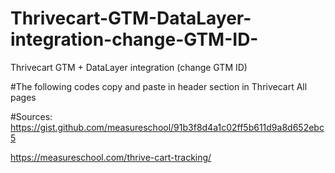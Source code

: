 # Thrivecart-GTM-DataLayer-integration-change-GTM-ID-
Thrivecart GTM + DataLayer integration (change GTM ID)

#The following codes copy and paste in header section in Thrivecart All pages
<!-- Google Tag Manager -->
<script>(function(w,d,s,l,i){w[l]=w[l]||[];w[l].push({'gtm.start':
new Date().getTime(),event:'gtm.js'});var f=d.getElementsByTagName(s)[0],
j=d.createElement(s),dl=l!='dataLayer'?'&l='+l:'';j.async=true;j.src=
'https://www.googletagmanager.com/gtm.js?id='+i+dl;f.parentNode.insertBefore(j,f);
})(window,document,'script','dataLayer','GTM-XXXXXX');</script>
<!-- End Google Tag Manager -->

<script>
if(_thrive.offer){
var dataLayer = window.dataLayer || [];
dataLayer.push({
'event': _thrive.offer.type,
'ecommerce': {
'detail': {
'products': [{
'name': _thrive.offer.name,
'id': _thrive.offer.offer.id,
'price': _thrive.offer.price/100,
'category': _thrive.offer.type
}]
}
}
});
}
</script>

#Sources:
https://gist.github.com/measureschool/91b3f8d4a1c02ff5b611d9a8d652ebc5

https://measureschool.com/thrive-cart-tracking/

